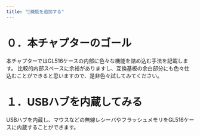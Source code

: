 ```yaml
---
title: "🔧機能を追加する"
---
```


# ０．本チャプターのゴール

本チャプターではGL516ケースの内部に色々な機能を詰め込む手法を記載します。
比較的内部スペースに余裕がありますし、互換基板の余白部分にも色々仕込むことができると思いますので、是非色々試してみてください。

# １．USBハブを内蔵してみる

USBハブを内蔵し、マウスなどの無線レシーバやフラッシュメモリをGL516ケースに内蔵することができます。
